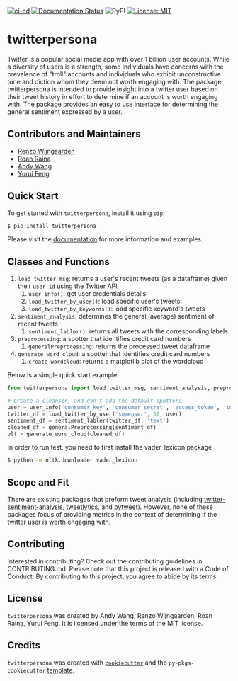 [![ci-cd](https://github.com/UBC-MDS/twitter-persona/actions/workflows/ci-cd.yml/badge.svg)](https://github.com/UBC-MDS/twitter-persona/actions/workflows/ci-cd.yml) [![Documentation Status](https://readthedocs.org/projects/twitterpersona/badge/?version=latest)](https://twitterpersona.readthedocs.io/en/latest/?badge=latest) ![PyPI](https://img.shields.io/pypi/v/twitterpersona) [![License: MIT](https://img.shields.io/badge/License-MIT-yellow.svg)](https://opensource.org/licenses/MIT) 
# twitterpersona

Twitter is a popular social media app with over 1 billion user accounts. While a diversity of users is a strength, some individuals have concerns with the prevalence of "troll" accounts and individuals who exhibit unconstructive tone and diction whom they deem not worth engaging with.
The package twitterpersona is intended to provide insight into a twitter user based on their tweet history in effort to determine if an account is worth engaging with. The package provides an easy to use interface for determining the general sentiment expressed by a user.

## Contributors and Maintainers
- [Renzo Wijngaarden](https://github.com/Hawknum)
- [Roan Raina](https://github.com/roanraina)
- [Andy Wang](https://github.com/tiger12055)
- [Yurui Feng](https://github.com/Yurui-Feng)


## Quick Start

To get started with `twitterpersona`, install it using `pip`:

```bash
$ pip install twitterpersona
```
Please visit the [documentation](https://twitterpersona.readthedocs.io/en/latest/?badge=latest) for more information and examples.

## Classes and Functions
1. `load_twitter_msg`: returns a user's recent tweets (as a dataframe) given their `user id` using the Twitter API.
   1. `user_info()`: get user credentials details
   2. `load_twitter_by_user()`: load specific user's tweets
   3. `load_twitter_by_keywords()`: load specific keyword's tweets
2. `sentiment_analysis`: determines the general (average) sentiment of recent tweets
   1. `sentiment_labler()`: returns all tweets with the corresponding labels
3. `preprocessing`: a spotter that identifies credit card numbers
   1. `generalPreprocessing`: returns the processed tweet dataframe
4. `generate_word_cloud`: a spotter that identifies credit card numbers
   1. `create_wordcloud`: returns a matplotlib plot of the wordcloud

Below is a simple quick start example:

```python
from twitterpersona import load_twitter_msg, sentiment_analysis, preprocessing, generate_word_cloud

# Create a cleanser, and don't add the default spotters
user = user_info('consumer key', 'consumer secret', 'access_token', 'token_secret')
twitter_df = load_twitter_by_user('someuser', 30, user)
sentiment_df = sentiment_labler(twitter_df, 'text')
cleaned_df = generalPreprocessing(sentiment_df)
plt = generate_word_cloud(cleaned_df)
```
In order to run test, you need to first install the vader_lexicon package

```bash
$ python -m nltk.downloader vader_lexicon
```
## Scope and Fit

There are existing packages that preform tweet analysis (including [twitter-sentiment-analysis](https://github.com/abdulfatir/twitter-sentiment-analysis), [tweetlytics](https://github.com/UBC-MDS/tweetlytics), and [pytweet](https://github.com/UBC-MDS/pytweet)). However, none of these packages focus of providing metrics in the context of determining if the twitter user is worth engaging with.

## Contributing

Interested in contributing? Check out the contributing guidelines in CONTRIBUTING.md. Please note that this project is released with a Code of Conduct. By contributing to this project, you agree to abide by its terms.

## License

`twitterpersona` was created by Andy Wang, Renzo Wijngaarden, Roan Raina, Yurui Feng. It is licensed under the terms of the MIT license.

## Credits

`twitterpersona` was created with [`cookiecutter`](https://cookiecutter.readthedocs.io/en/latest/) and the `py-pkgs-cookiecutter` [template](https://github.com/py-pkgs/py-pkgs-cookiecutter).
